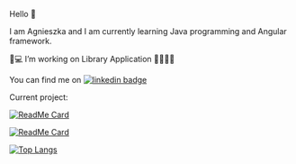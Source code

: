 Hello 👋

I am Agnieszka and I am currently learning Java programming and Angular framework. 

👩💻 I’m working on Library Application 📕📗📘📙

You can find me on [![linkedin badge](https://raw.githubusercontent.com/MartinHeinz/MartinHeinz/master/linkedin-3-16.png)](https://www.linkedin.com/in/agnieszkahewusz)

Current project:

[![ReadMe Card](https://github-readme-stats.vercel.app/api/pin/?username=agneshew&repo=library)](https://github.com/agneshew/library)

[![ReadMe Card](https://github-readme-stats.vercel.app/api/pin/?username=agneshew&repo=libraryAngular)](https://github.com/agneshew/libraryAngular)
 
 
 
[![Top Langs](https://github-readme-stats.vercel.app/api/top-langs/?username=agneshew)](https://github.com/<agneshew>/<library>)



